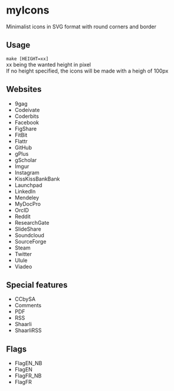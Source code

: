 myIcons
=======

Minimalist icons in SVG format with round corners and border

Usage
---
<code>make [HEIGHT=xx]</code>  
xx being the wanted height in pixel  
If no height specified, the icons will be made with a heigh of 100px

Websites
---
* 9gag
* Codeivate
* Coderbits
* Facebook
* FigShare
* FitBit
* Flattr
* GitHub
* gPlus
* gScholar
* Imgur
* Instagram
* KissKissBankBank
* Launchpad
* LinkedIn
* Mendeley
* MyDocPro
* OrcID
* Reddit
* ResearchGate
* SlideShare
* Soundcloud
* SourceForge
* Steam
* Twitter
* Ulule
* Viadeo

Special features
---
* CCbySA
* Comments
* PDF
* RSS
* Shaarli
* ShaarliRSS

Flags
---
* FlagEN_NB
* FlagEN
* FlagFR_NB
* FlagFR